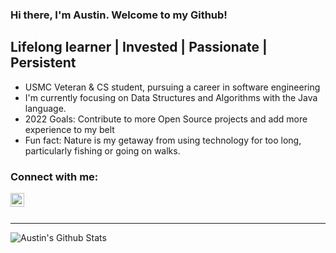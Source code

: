 ### Hi there, I'm Austin. Welcome to my Github!

## Lifelong learner | Invested | Passionate | Persistent
- USMC Veteran & CS student, pursuing a career in software engineering
- I'm currently focusing on Data Structures and Algorithms with the Java language.
- 2022 Goals: Contribute to more Open Source projects and add more experience to my belt
- Fun fact: Nature is my getaway from using technology for too long, particularly fishing or going on walks.

### Connect with me:
[<img align="left" alt="austin-jang | LinkedIn" width="22px" src="https://cdn.jsdelivr.net/npm/simple-icons@v3/icons/linkedin.svg" />][linkedin]

<br />
<br />

---

<img align="left" alt="Austin's Github Stats" src="https://github-readme-stats.vercel.app/api?username=austin-jang&show_icons=true&hide_border=true" />

[linkedin]: https://linkedin.com/in/austin-jang

